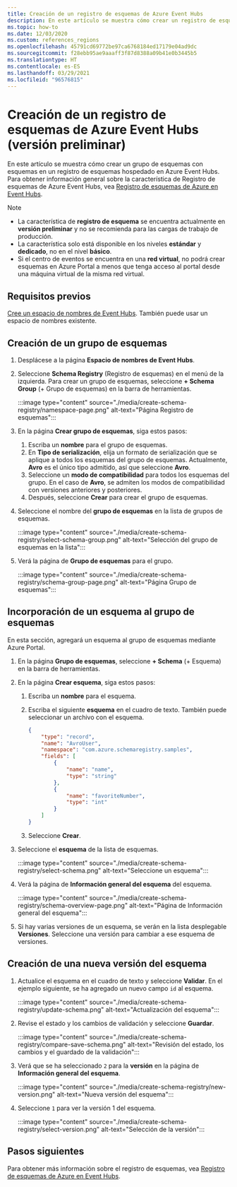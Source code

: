 ```yaml
---
title: Creación de un registro de esquemas de Azure Event Hubs
description: En este artículo se muestra cómo crear un registro de esquemas en un espacio de nombres de Azure Event Hubs.
ms.topic: how-to
ms.date: 12/03/2020
ms.custom: references_regions
ms.openlocfilehash: 45791cd69772be97ca6768184ed17179e04ad9dc
ms.sourcegitcommit: f28ebb95ae9aaaff3f87d8388a09b41e0b3445b5
ms.translationtype: HT
ms.contentlocale: es-ES
ms.lasthandoff: 03/29/2021
ms.locfileid: "96576815"
---
```

# <a name="create-an-azure-event-hubs-schema-registry-preview"></a>Creación de un registro de esquemas de Azure Event Hubs (versión preliminar)
En este artículo se muestra cómo crear un grupo de esquemas con esquemas en un registro de esquemas hospedado en Azure Event Hubs. Para obtener información general sobre la característica de Registro de esquemas de Azure Event Hubs, vea [Registro de esquemas de Azure en Event Hubs](schema-registry-overview.md).

> [!NOTE]
> - La característica de **registro de esquema** se encuentra actualmente en **versión preliminar** y no se recomienda para las cargas de trabajo de producción.
> - La característica solo está disponible en los niveles **estándar** y **dedicado**, no en el nivel **básico**.
> - Si el centro de eventos se encuentra en una **red virtual**, no podrá crear esquemas en Azure Portal a menos que tenga acceso al portal desde una máquina virtual de la misma red virtual. 

## <a name="prerequisites"></a>Requisitos previos
[Cree un espacio de nombres de Event Hubs](event-hubs-create.md#create-an-event-hubs-namespace). También puede usar un espacio de nombres existente. 

## <a name="create-a-schema-group"></a>Creación de un grupo de esquemas
1. Desplácese a la página **Espacio de nombres de Event Hubs**. 
1. Seleccione **Schema Registry** (Registro de esquemas) en el menú de la izquierda. Para crear un grupo de esquemas, seleccione **+ Schema Group** (+ Grupo de esquemas) en la barra de herramientas. 

    :::image type="content" source="./media/create-schema-registry/namespace-page.png" alt-text="Página Registro de esquemas":::
1. En la página **Crear grupo de esquemas**, siga estos pasos:
    1. Escriba un **nombre** para el grupo de esquemas.
    1. En **Tipo de serialización**, elija un formato de serialización que se aplique a todos los esquemas del grupo de esquemas. Actualmente, **Avro** es el único tipo admitido, así que seleccione **Avro**. 
    1. Seleccione un **modo de compatibilidad** para todos los esquemas del grupo. En el caso de **Avro**, se admiten los modos de compatibilidad con versiones anteriores y posteriores. 
    1. Después, seleccione **Crear** para crear el grupo de esquemas. 
1. Seleccione el nombre del **grupo de esquemas** en la lista de grupos de esquemas.

    :::image type="content" source="./media/create-schema-registry/select-schema-group.png" alt-text="Selección del grupo de esquemas en la lista":::    
1. Verá la página de **Grupo de esquemas** para el grupo.

    :::image type="content" source="./media/create-schema-registry/schema-group-page.png" alt-text="Página Grupo de esquemas":::
    

## <a name="add-a-schema-to-the-schema-group"></a>Incorporación de un esquema al grupo de esquemas
En esta sección, agregará un esquema al grupo de esquemas mediante Azure Portal. 

1. En la página **Grupo de esquemas**, seleccione **+ Schema** (+ Esquema) en la barra de herramientas. 
1. En la página **Crear esquema**, siga estos pasos:
    1. Escriba un **nombre** para el esquema.
    1. Escriba el siguiente **esquema** en el cuadro de texto. También puede seleccionar un archivo con el esquema.
    
        ```json
        {
            "type": "record",
            "name": "AvroUser",
            "namespace": "com.azure.schemaregistry.samples",
            "fields": [
                {
                    "name": "name",
                    "type": "string"
                },
                {
                    "name": "favoriteNumber",
                    "type": "int"
                }
            ]
        }
        ```
    1. Seleccione **Crear**. 
1. Seleccione el **esquema** de la lista de esquemas. 

    :::image type="content" source="./media/create-schema-registry/select-schema.png" alt-text="Seleccione un esquema":::
1. Verá la página de **Información general del esquema** del esquema. 

    :::image type="content" source="./media/create-schema-registry/schema-overview-page.png" alt-text="Página de Información general del esquema":::    
1. Si hay varias versiones de un esquema, se verán en la lista desplegable **Versiones**. Seleccione una versión para cambiar a ese esquema de versiones. 

## <a name="create-a-new-version-of-schema"></a>Creación de una nueva versión del esquema

1. Actualice el esquema en el cuadro de texto y seleccione **Validar**. En el ejemplo siguiente, se ha agregado un nuevo campo `id` al esquema. 

    :::image type="content" source="./media/create-schema-registry/update-schema.png" alt-text="Actualización del esquema":::    
    
1. Revise el estado y los cambios de validación y seleccione **Guardar**. 

    :::image type="content" source="./media/create-schema-registry/compare-save-schema.png" alt-text="Revisión del estado, los cambios y el guardado de la validación":::     
1. Verá que se ha seleccionado `2` para la **versión** en la página de **Información general del esquema**. 

    :::image type="content" source="./media/create-schema-registry/new-version.png" alt-text="Nueva versión del esquema":::    
1. Seleccione `1` para ver la versión 1 del esquema. 

    :::image type="content" source="./media/create-schema-registry/select-version.png" alt-text="Selección de la versión":::    


## <a name="next-steps"></a>Pasos siguientes
Para obtener más información sobre el registro de esquemas, vea [Registro de esquemas de Azure en Event Hubs](schema-registry-overview.md).

